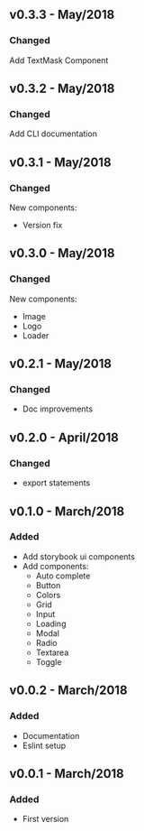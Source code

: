 ## v0.3.3 - May/2018
### Changed
Add TextMask Component

## v0.3.2 - May/2018
### Changed
Add CLI documentation

## v0.3.1 - May/2018
### Changed
New components:
- Version fix

## v0.3.0 - May/2018
### Changed
New components:
- Image
- Logo
- Loader

## v0.2.1 - May/2018
### Changed
- Doc improvements

## v0.2.0 - April/2018
### Changed
- export statements

## v0.1.0 - March/2018
### Added
- Add storybook ui components
- Add components:
  - Auto complete
  - Button
  - Colors
  - Grid
  - Input
  - Loading
  - Modal
  - Radio
  - Textarea
  - Toggle

## v0.0.2 - March/2018
### Added
- Documentation
- Eslint setup

## v0.0.1 - March/2018
### Added
- First version

